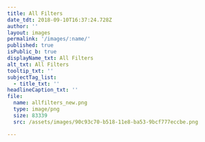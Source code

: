 ```yaml
---
title: All Filters
date_tdt: 2018-09-10T16:37:24.728Z
author: ''
layout: images
permalink: '/images/:name/'
published: true
isPublic_b: true
displayName_txt: All Filters
alt_txt: All Filters
tooltip_txt: ''
subjectTag_list:
  - title_txt: ''
headlineCaption_txt: ''
file:
  name: allfilters_new.png
  type: image/png
  size: 83339
  src: /assets/images/90c93c70-b518-11e8-ba53-9bcf777eccbe.png

---
```


